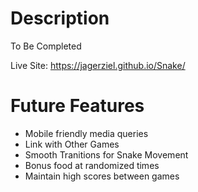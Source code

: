 # Description
To Be Completed

Live Site: https://jagerziel.github.io/Snake/

# Future Features
- Mobile friendly media queries
- Link with Other Games
- Smooth Tranitions for Snake Movement
- Bonus food at randomized times
- Maintain high scores between games
